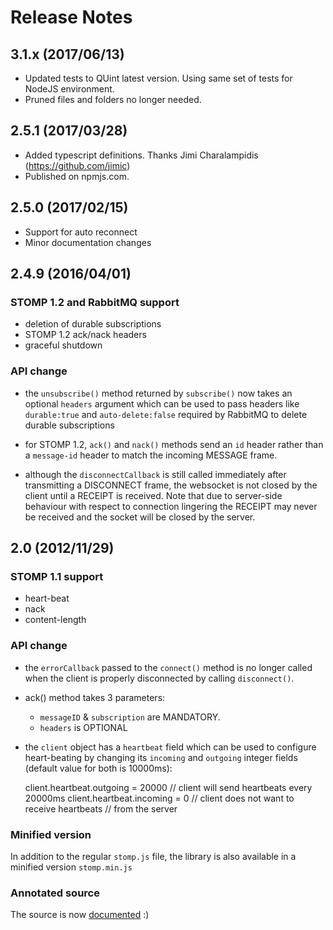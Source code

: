 # Release Notes

## 3.1.x (2017/06/13)

* Updated tests to QUint latest version. Using same set of tests
  for NodeJS environment.
* Pruned files and folders no longer needed.

## 2.5.1 (2017/03/28)

* Added typescript definitions. Thanks Jimi Charalampidis (https://github.com/jimic)
* Published on npmjs.com.

## 2.5.0 (2017/02/15)

* Support for auto reconnect
* Minor documentation changes

## 2.4.9 (2016/04/01)

### STOMP 1.2 and RabbitMQ support

* deletion of durable subscriptions
* STOMP 1.2 ack/nack headers
* graceful shutdown

### API change

* the `unsubscribe()` method returned by `subscribe()` now takes an optional
 `headers` argument which can be used to pass headers like `durable:true` and
 `auto-delete:false` required by RabbitMQ to delete durable subscriptions

* for STOMP 1.2, `ack()` and `nack()` methods send an `id` header rather than
 a `message-id` header to match the incoming MESSAGE frame.

* although the `disconnectCallback` is still called immediately after transmitting
a DISCONNECT frame, the websocket is not closed by the client until a RECEIPT is
received. Note that due to server-side behaviour with respect to connection lingering
the RECEIPT may never be received and the socket will be closed by the server.
## 2.0 (2012/11/29)

### STOMP 1.1 support

* heart-beat
* nack
* content-length

### API change

* the `errorCallback` passed to the `connect()` method is no longer called when the
  client is properly disconnected by calling `disconnect()`.

* ack() method takes 3 parameters:
  * `messageID` & `subscription` are MANDATORY.
  * `headers` is OPTIONAL

* the `client` object has a `heartbeat` field which can be used to configure heart-beating by changing its `incoming` and `outgoing` integer fields (default value for both is 10000ms):

    client.heartbeat.outgoing = 20000 // client will send heartbeats every 20000ms
    client.heartbeat.incoming = 0 // client does not want to receive heartbeats
                                  // from the server

### Minified version

In addition to the regular `stomp.js` file, the library is also available in a minified version `stomp.min.js`

### Annotated source

The source is now [documented](http://jmesnil.net/stomp-websocket/stomp.html) :)
